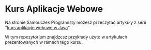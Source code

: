 # Kurs Aplikacje Webowe
Na stronie Samouczek Programisty możesz przeczytać artykuły z serii "[kurs aplikacje webowe w Java](http://www.samouczekprogramisty.pl)".

W tym repozytorium znajdzesz przykłady użyte w artykułach prezentowanych w ramach tego kursu.
